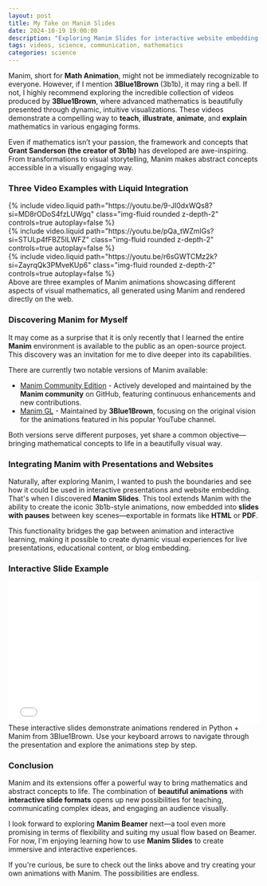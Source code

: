```yaml
---
layout: post
title: My Take on Manim Slides
date: 2024-10-19 19:00:00
description: "Exploring Manim Slides for interactive website embedding and dynamic presentations."
tags: videos, science, communication, mathematics
categories: science
---
```


Manim, short for **Math Animation**, might not be immediately recognizable to everyone.
However, if I mention **3Blue1Brown** (3b1b), it may ring a bell.
If not, I highly recommend exploring the incredible collection of videos produced by **3Blue1Brown**, where advanced mathematics is beautifully presented through dynamic, intuitive visualizations.
These videos demonstrate a compelling way to **teach**, **illustrate**, **animate**, and **explain** mathematics in various engaging forms.

Even if mathematics isn’t your passion, the framework and concepts that **Grant Sanderson (the creator of 3b1b)** has developed are awe-inspiring.
From transformations to visual storytelling, Manim makes abstract concepts accessible in a visually engaging way.

### Three Video Examples with Liquid Integration
<div class="row mt-5">
    <div class="col-sm mt-3 mt-md-0">
        {% include video.liquid path="https://youtu.be/9-Jl0dxWQs8?si=MD8rODoS4fzLUWgq" class="img-fluid rounded z-depth-2" controls=true autoplay=false %}
    </div>
    <div class="col-sm mt-3 mt-md-0">
        {% include video.liquid path="https://youtu.be/pQa_tWZmlGs?si=STULp4fFBZ5lLWFZ" class="img-fluid rounded z-depth-2" controls=true autoplay=false %}
    </div>
    <div class="col-sm mt-3 mt-md-0">
        {% include video.liquid path="https://youtu.be/r6sGWTCMz2k?si=ZayrqQk3PMveKUp6" class="img-fluid rounded z-depth-2" controls=true autoplay=false %}
    </div>
</div>

<div class="caption">
    Above are three examples of Manim animations showcasing different aspects of visual mathematics, all generated using Manim and rendered directly on the web.
</div>

### Discovering Manim for Myself

It may come as a surprise that it is only recently that I learned the entire **Manim** environment is available to the public as an open-source project. This discovery was an invitation for me to dive deeper into its capabilities.

There are currently two notable versions of Manim available:

- [Manim Community Edition](https://www.manim.community/) - Actively developed and maintained by the **Manim community** on GitHub, featuring continuous enhancements and new contributions. 
- [Manim GL](https://github.com/3b1b/manim) - Maintained by **3Blue1Brown**, focusing on the original vision for the animations featured in his popular YouTube channel.

Both versions serve different purposes, yet share a common objective—bringing mathematical concepts to life in a beautifully visual way.

### Integrating Manim with Presentations and Websites

Naturally, after exploring Manim, I wanted to push the boundaries and see how it could be used in interactive presentations and website embedding. That's when I discovered **Manim Slides**. This tool extends Manim with the ability to create the iconic 3b1b-style animations, now embedded into **slides with pauses** between key scenes—exportable in formats like **HTML** or **PDF**.

This functionality bridges the gap between animation and interactive learning, making it possible to create dynamic visual experiences for live presentations, educational content, or blog embedding.

### Interactive Slide Example

<div class="row mt-5">
    <div class="col-sm mt-3 mt-md-0">
        <div style="position:relative; padding-bottom:56.25%;" class="img-fluid rounded z-depth-2">
            <iframe
                style="width:100%; height:100%; position:absolute; left:0; top:0;"
                frameborder="0"
                allowfullscreen
                allow="autoplay"
                src="/assets/html/iframe.html">
            </iframe>
        </div>
    </div>
</div>

<div class="caption">
    These interactive slides demonstrate animations rendered in Python + Manim from 3Blue1Brown. Use your keyboard arrows to navigate through the presentation and explore the animations step by step.
</div>

### Conclusion

Manim and its extensions offer a powerful way to bring mathematics and abstract concepts to life.
The combination of **beautiful animations** with **interactive slide formats** opens up new possibilities for teaching, communicating complex ideas, and engaging an audience visually.

I look forward to exploring **Manim Beamer** next—a tool even more promising in terms of flexibility and suiting my usual flow based on Beamer. 
For now, I'm enjoying learning how to use **Manim Slides** to create immersive and interactive experiences.

If you're curious, be sure to check out the links above and try creating your own animations with Manim.
The possibilities are endless.